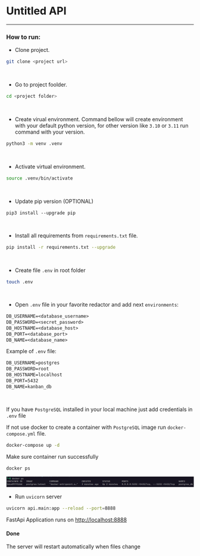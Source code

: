 # Untitled API
* * *

### How to run:

- Clone project.
```bash
git clone <project url>
```

  &nbsp;
 
- Go to project foolder.
```bash
cd <project folder>
```


 &nbsp;
 
 - Create virual environment. Command bellow will create environment with your default python version, for other version like `3.10` or `3.11` run command with your version.
 ```bash
 python3 -m venv .venv
 ```
 

 &nbsp;
 
 - Activate virtual environment.
 ```bash
 source .venv/bin/activate
 ```
 
 &nbsp;
 
 - Update pip version (OPTIONAL)
 ```
 pip3 install --upgrade pip
```

&nbsp;

- Install all requirements from `requirements.txt` file.
```bash
pip install -r requirements.txt --upgrade
```

&nbsp;

- Create file `.env` in root folder
```bash
touch .env
```

&nbsp;

- Open `.env` file in your favorite redactor and add next `environments`:

```env
DB_USERNAME=<database_username>
DB_PASSWORD=<secret_password>
DB_HOSTNAME=<database_host>
DB_PORT=<database_port>
DB_NAME=<database_name>
```

Example of `.env` file:
```env
DB_USERNAME=postgres
DB_PASSWORD=root
DB_HOSTNAME=localhost
DB_PORT=5432
DB_NAME=kanban_db
```

&nbsp;

If you have `PostgreSQL` installed in your local machine just add credentials in `.env` file

If not use docker to create a container with `PostgreSQL` image  run `docker-compose.yml` file.
```bash
docker-compose up -d
```

Make sure container run successfully
```bash
docker ps
```
![docker_postgres_container_run](docs/images/docker_postgres_container_success.png)

- Run `uvicorn` server
```bash
uvicorn api.main:app --reload --port=8888
```

FastApi Application runs on [http://localhost:8888](http://localhost:8888)

#### Done
The server will restart automatically when files change
